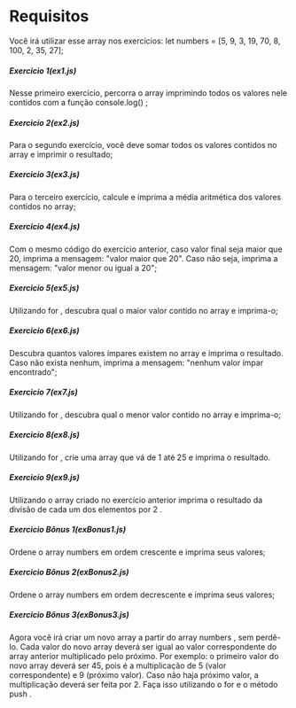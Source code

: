 # Requisitos

Você irá utilizar esse array nos exercícios:
let numbers = [5, 9, 3, 19, 70, 8, 100, 2, 35, 27];

##### Exercicio 1(ex1.js)

Nesse primeiro exercício, percorra o array imprimindo todos os valores nele contidos com a função console.log() ;

##### Exercicio 2(ex2.js)

Para o segundo exercício, você deve somar todos os valores contidos no array e imprimir o resultado;

##### Exercicio 3(ex3.js)

Para o terceiro exercício, calcule e imprima a média aritmética dos valores contidos no array;

##### Exercicio 4(ex4.js)

Com o mesmo código do exercício anterior, caso valor final seja maior que 20, imprima a mensagem: "valor maior que 20". Caso não seja, imprima a mensagem: "valor menor ou igual a 20";

##### Exercicio 5(ex5.js)

Utilizando for , descubra qual o maior valor contido no array e imprima-o;

##### Exercicio 6(ex6.js)

Descubra quantos valores ímpares existem no array e imprima o resultado. 
Caso não exista nenhum, imprima a mensagem: "nenhum valor ímpar encontrado";

##### Exercicio 7(ex7.js)

Utilizando for , descubra qual o menor valor contido no array e imprima-o;

##### Exercicio 8(ex8.js)

Utilizando for , crie uma array que vá de 1 até 25 e imprima o resultado.

##### Exercicio 9(ex9.js)

Utilizando o array criado no exercício anterior imprima o resultado da divisão de cada um dos elementos por 2 .

##### Exercicio Bônus 1(exBonus1.js)

Ordene o array numbers em ordem crescente e imprima seus valores;

##### Exercicio Bônus 2(exBonus2.js)

Ordene o array numbers em ordem decrescente e imprima seus valores;

##### Exercicio Bônus 3(exBonus3.js)

Agora você irá criar um novo array a partir do array numbers , sem perdê-lo.
Cada valor do novo array deverá ser igual ao valor correspondente do array anterior multiplicado pelo próximo. 
Por exemplo: o primeiro valor do novo array deverá ser 45, pois é a multiplicação de 5 (valor correspondente) e 9 (próximo valor).
Caso não haja próximo valor, a multiplicação deverá ser feita por 2.
Faça isso utilizando o for e o método push .
